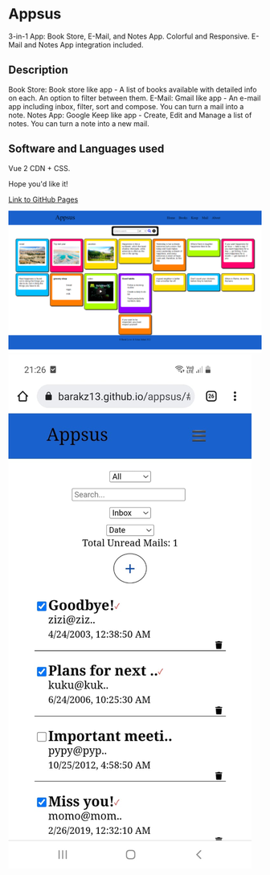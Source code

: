 # Appsus

3-in-1 App: Book Store, E-Mail, and Notes App. Colorful and Responsive. E-Mail and Notes App integration included.

## Description

Book Store: Book store like app - A list of books available with detailed info on each. An option to filter between them.
E-Mail: Gmail like app - An e-mail app including inbox, filter, sort and compose. You can turn a mail into a note.
Notes App: Google Keep like app - Create, Edit and Manage a list of notes. You can turn a note into a new mail.

## Software and Languages used

Vue 2 CDN + CSS.

Hope you'd like it!

<a href="https://barakz13.github.io/appsus" target="_blank">Link to GitHub Pages</a>

![My Image](asfull.png)
![My Image](asmobile.jpeg)
